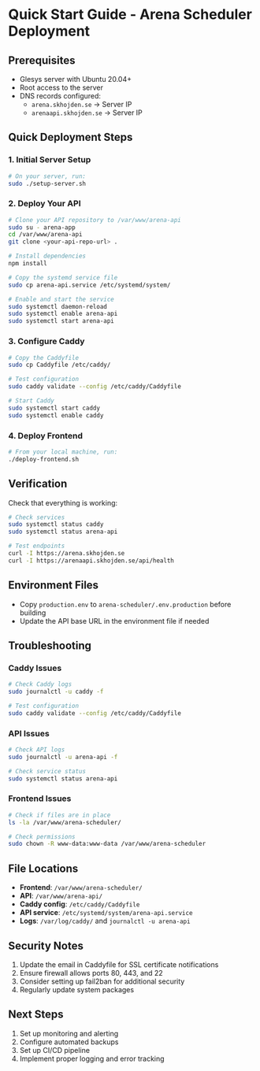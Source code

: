 # Quick Start Guide - Arena Scheduler Deployment

## Prerequisites
- Glesys server with Ubuntu 20.04+
- Root access to the server
- DNS records configured:
  - `arena.skhojden.se` → Server IP
  - `arenaapi.skhojden.se` → Server IP

## Quick Deployment Steps

### 1. Initial Server Setup
```bash
# On your server, run:
sudo ./setup-server.sh
```

### 2. Deploy Your API
```bash
# Clone your API repository to /var/www/arena-api
sudo su - arena-app
cd /var/www/arena-api
git clone <your-api-repo-url> .

# Install dependencies
npm install

# Copy the systemd service file
sudo cp arena-api.service /etc/systemd/system/

# Enable and start the service
sudo systemctl daemon-reload
sudo systemctl enable arena-api
sudo systemctl start arena-api
```

### 3. Configure Caddy
```bash
# Copy the Caddyfile
sudo cp Caddyfile /etc/caddy/

# Test configuration
sudo caddy validate --config /etc/caddy/Caddyfile

# Start Caddy
sudo systemctl start caddy
sudo systemctl enable caddy
```

### 4. Deploy Frontend
```bash
# From your local machine, run:
./deploy-frontend.sh
```

## Verification

Check that everything is working:

```bash
# Check services
sudo systemctl status caddy
sudo systemctl status arena-api

# Test endpoints
curl -I https://arena.skhojden.se
curl -I https://arenaapi.skhojden.se/api/health
```

## Environment Files

- Copy `production.env` to `arena-scheduler/.env.production` before building
- Update the API base URL in the environment file if needed

## Troubleshooting

### Caddy Issues
```bash
# Check Caddy logs
sudo journalctl -u caddy -f

# Test configuration
sudo caddy validate --config /etc/caddy/Caddyfile
```

### API Issues
```bash
# Check API logs
sudo journalctl -u arena-api -f

# Check service status
sudo systemctl status arena-api
```

### Frontend Issues
```bash
# Check if files are in place
ls -la /var/www/arena-scheduler/

# Check permissions
sudo chown -R www-data:www-data /var/www/arena-scheduler
```

## File Locations

- **Frontend**: `/var/www/arena-scheduler/`
- **API**: `/var/www/arena-api/`
- **Caddy config**: `/etc/caddy/Caddyfile`
- **API service**: `/etc/systemd/system/arena-api.service`
- **Logs**: `/var/log/caddy/` and `journalctl -u arena-api`

## Security Notes

1. Update the email in Caddyfile for SSL certificate notifications
2. Ensure firewall allows ports 80, 443, and 22
3. Consider setting up fail2ban for additional security
4. Regularly update system packages

## Next Steps

1. Set up monitoring and alerting
2. Configure automated backups
3. Set up CI/CD pipeline
4. Implement proper logging and error tracking

